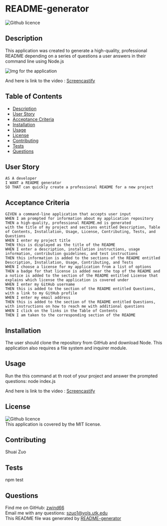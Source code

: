 
# README-generator

![Github licence](http://img.shields.io/badge/license-MIT-blue.svg)

## Description

This application was created to generate a high-quality, professional README depending on a series of questions a user answers in their command line using Node.js

![Img for the application](https://drive.google.com/file/d/1lNxW2UVvyqKaedDvMWsBRQ3GihhcyOgh/view?usp=sharing)

And here is link to the video : [Screencastify](https://drive.google.com/file/d/1ckke1Q7hm0vv_0N-DiNithnuu4tECOTi/view)

## Table of Contents

- [Description](#description)
- [User Story](#user-story)
- [Acceptance Criteria](#acceptance-criteria)
- [Installation](#installation)
- [Usage](#usage)
- [License](#license)
- [Contributing](#contributing)
- [Tests](#tests)
- [Questions](#questions)

## User Story

    AS A developer
    I WANT a README generator
    SO THAT can quickly create a professional README for a new project

## Acceptance Criteria

    GIVEN a command-line application that accepts user input
    WHEN I am prompted for information about my application repository
    THEN a high-quality, professional README.md is generated
    with the title of my project and sections entitled Description, Table of Contents, Installation, Usage, License, Contributing, Tests, and Questions
    WHEN I enter my project title
    THEN this is displayed as the title of the README
    WHEN I enter a description, installation instructions, usage information, contribution guidelines, and test instructions
    THEN this information is added to the sections of the README entitled Description, Installation, Usage, Contributing, and Tests
    WHEN I choose a license for my application from a list of options
    THEN a badge for that license is added near the top of the README and a notice is added to the section of the README entitled License that explains which license the application is covered under
    WHEN I enter my GitHub username
    THEN this is added to the section of the README entitled Questions, with a link to my GitHub profile
    WHEN I enter my email address
    THEN this is added to the section of the README entitled Questions, with instructions on how to reach me with additional questions
    WHEN I click on the links in the Table of Contents
    THEN I am taken to the corresponding section of the README

## Installation

The user should clone the repository from GitHub and download Node. This application also requires a file system and inquirer module.

## Usage

Run the this command at th root of your project and answer the prompted questions: node index.js

And here is link to the video : [Screencastify](https://drive.google.com/file/d/1ckke1Q7hm0vv_0N-DiNithnuu4tECOTi/view)

## License

![Github licence](http://img.shields.io/badge/license-MIT-blue.svg)<br />
This application is covered by the MIT license. 

## Contributing

Shuai Zuo

## Tests

npm test

## Questions

Find me on GitHub: [zwind66](https://github.com/zwind66)<br />
Email me with any questions: szuo1@vols.utk.edu<br />
This README file was generated by [README-generator](https://github.com/zwind66/README-generator) 